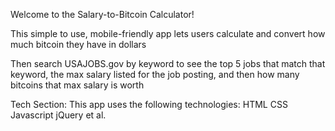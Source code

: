 Welcome to the Salary-to-Bitcoin Calculator!

This simple to use, mobile-friendly app lets users calculate and convert how much bitcoin they have in dollars

Then search USAJOBS.gov by keyword to see the top 5 jobs that match that keyword, the max salary listed for the job posting, and then how many bitcoins that max salary is worth

Tech Section:
This app uses the following technologies:
HTML
CSS
Javascript
jQuery
et al.
